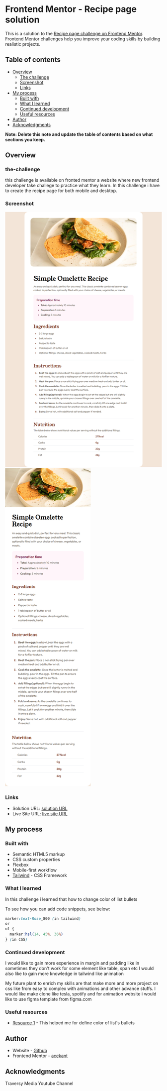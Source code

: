 # Frontend Mentor - Recipe page solution

This is a solution to the [Recipe page challenge on Frontend Mentor](https://www.frontendmentor.io/challenges/recipe-page-KiTsR8QQKm). Frontend Mentor challenges help you improve your coding skills by building realistic projects.

## Table of contents

- [Overview](#overview)
  - [The challenge](#the-challenge)
  - [Screenshot](#screenshot)
  - [Links](#links)
- [My process](#my-process)
  - [Built with](#built-with)
  - [What I learned](#what-i-learned)
  - [Continued development](#continued-development)
  - [Useful resources](#useful-resources)
- [Author](#author)
- [Acknowledgments](#acknowledgments)

**Note: Delete this note and update the table of contents based on what sections you keep.**

## Overview

### the-challenge

this challenge is available on fronted mentor a website where new frontend developer take challege to practice what they learn. In this challenge i have to create the recipe page for both mobile and desktop.

### Screenshot

![](./screenshots/desktop.png)
![](./screenshots/mobile.png)

### Links

- Solution URL: [solution URL](https://github.com/acekant/Fm-recipe-page)
- Live Site URL: [live site URL](https://acekant.github.io/Fm-recipe-page/)

## My process

### Built with

- Semantic HTML5 markup
- CSS custom properties
- Flexbox
- Mobile-first workflow
- [Tailwind](https://tailwindcss.com/) - CSS Framework

### What I learned

In this challenge i learned that how to change color of list bullets

To see how you can add code snippets, see below:

```css
marker:text-Rose_800 (in tailwind)
or
ul {
  marker:hsl(14, 45%, 36%)
} (in CSS)
```

### Continued development

I would like to gain more experience in margin and padding like in sometimes they don't work for some element like table, span etc
I would also like to gain more knowledge in tailwind like animation

My future plant to enrich my skills are that make more and more project on css like from easy to complex with animations and other advance stuffs. I would like make clone like tesla, spotify and for animation website i would like to use figma template from figma.com

### Useful resources

- [Resource 1](https://developer.mozilla.org/en-US/docs/Web/CSS/::marker) - This helped me for define color of list's bullets

## Author

- Website - [Github](https://github.com/acekant)
- Frontend Mentor - [acekant](https://www.frontendmentor.io/profile/acekant)

## Acknowledgments

Traversy Media Youtube Channel
